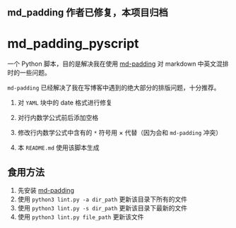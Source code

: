 ## md_padding 作者已修复，本项目归档
# md_padding_pyscript

一个 Python 脚本，目的是解决我在使用 [md-padding](https://github.com/harttle/md-padding) 对 markdown 中英文混排时的一些问题。

`md-padding` 已经解决了我在写博客中遇到的绝大部分的排版问题，十分推荐。

1. 对 `YAML` 块中的 date 格式进行修复
2. 对行内数学公式前后添加空格
3. 修改行内数学公式中含有的 `*` 符号用 $\times$ 代替（因为会和 `md-padding` 冲突）

4. 本 `README.md` 使用该脚本生成

## 食用方法

1. 先安装 [md-padding](https://github.com/harttle/md-padding)
2. 使用 `python3 lint.py -a dir_path` 更新该目录下所有的文件
3. 使用 `python3 lint.py -s dir_path` 更新该目录下最新的文件
4. 使用 `python3 lint.py file_path` 更新该文件

